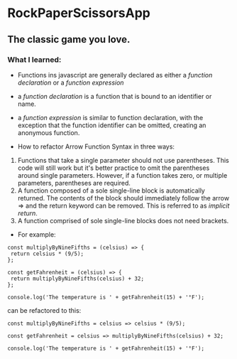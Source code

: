 # RockPaperScissorsApp

## The classic game you love.

### What I learned:

* Functions ins javascript are generally declared as either a _function declaration_ or a _function expression_
* a _function declaration_ is a function that is bound to an identifier or name.
* a _function expression_ is similar to function declaration, with the exception that the function identifier can be omitted, creating an anonymous function.

* How to refactor Arrow Function Syntax in three ways:

1.  Functions that take a single parameter should not use parentheses. This code will still work but it's better practice to omit the parentheses around single parameters. However, if a function takes zero, or multiple parameters, parentheses are required.
2.  A function composed of a sole single-line block is automatically returned. The contents of the block should immediately follow the arrow => and the return keyword can be removed. This is referred to as _implicit return_.
3.  A function comprised of sole single-line blocks does not need brackets.

* For example:

```
const multiplyByNineFifths = (celsius) => {
 return celsius * (9/5);
};

const getFahrenheit = (celsius) => {
 return multiplyByNineFifths(celsius) + 32;
};

console.log('The temperature is ' + getFahrenheit(15) + '°F');
```

can be refactored to this:

```
const multiplyByNineFifths = celsius => celsius * (9/5);

const getFahrenheit = celsius => multiplyByNineFifths(celsius) + 32;

console.log('The temperature is ' + getFahrenheit(15) + '°F');
```
